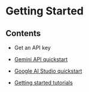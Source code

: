 # Getting Started

## Contents

- Get an API key

- [Gemini API quickstart](gemini-api-quickstart)

- [Google AI Studio quickstart](google-ai-studio-quickstart.md)

- [Getting started tutorials](getting-started-tutorials)

